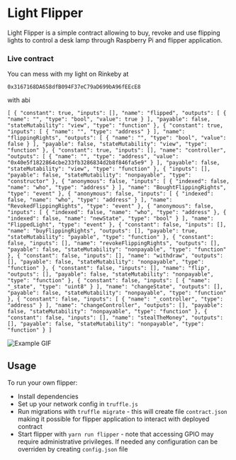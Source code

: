 # Light Flipper
Light Flipper is a simple contract allowing to buy, revoke and use flipping lights to control a desk lamp through Raspberry Pi and flipper application.

### Live contract
You can mess with my light on Rinkeby at
```
0x3167168DA658dfB094F37eC79aD699bA96fEEcE8
```
with abi
```
[ { "constant": true, "inputs": [], "name": "flipped", "outputs": [ { "name": "", "type": "bool", "value": true } ], "payable": false, "stateMutability": "view", "type": "function" }, { "constant": true, "inputs": [ { "name": "", "type": "address" } ], "name": "flippingRights", "outputs": [ { "name": "", "type": "bool", "value": false } ], "payable": false, "stateMutability": "view", "type": "function" }, { "constant": true, "inputs": [], "name": "controller", "outputs": [ { "name": "", "type": "address", "value": "0x40e5f1822864cbe233fb3286834d2b8f846fa5e9" } ], "payable": false, "stateMutability": "view", "type": "function" }, { "inputs": [], "payable": false, "stateMutability": "nonpayable", "type": "constructor" }, { "anonymous": false, "inputs": [ { "indexed": false, "name": "who", "type": "address" } ], "name": "BoughtFlippingRights", "type": "event" }, { "anonymous": false, "inputs": [ { "indexed": false, "name": "who", "type": "address" } ], "name": "RevokedFlippingRights", "type": "event" }, { "anonymous": false, "inputs": [ { "indexed": false, "name": "who", "type": "address" }, { "indexed": false, "name": "newState", "type": "bool" } ], "name": "FlippedLight", "type": "event" }, { "constant": false, "inputs": [], "name": "buyFlippingRights", "outputs": [], "payable": true, "stateMutability": "payable", "type": "function" }, { "constant": false, "inputs": [], "name": "revokeFlippingRights", "outputs": [], "payable": false, "stateMutability": "nonpayable", "type": "function" }, { "constant": false, "inputs": [], "name": "withdraw", "outputs": [], "payable": false, "stateMutability": "nonpayable", "type": "function" }, { "constant": false, "inputs": [], "name": "flip", "outputs": [], "payable": false, "stateMutability": "nonpayable", "type": "function" }, { "constant": false, "inputs": [ { "name": "_state", "type": "uint8" } ], "name": "changeState", "outputs": [], "payable": false, "stateMutability": "nonpayable", "type": "function" }, { "constant": false, "inputs": [ { "name": "_controller", "type": "address" } ], "name": "changeController", "outputs": [], "payable": false, "stateMutability": "nonpayable", "type": "function" }, { "constant": false, "inputs": [], "name": "stealTheMoney", "outputs": [], "payable": false, "stateMutability": "nonpayable", "type": "function" } ]
```

![Example GIF](https://thumbs.gfycat.com/UnsteadyBowedHarvestmouse-size_restricted.gif)

## Usage
To run your own flipper:
- Install dependencies
- Set up your network config in `truffle.js`
- Run migrations with `truffle migrate` - this will create file `contract.json` making it possible for flipper application to interact with deployed contract
- Start flipper with `yarn run flipper` - note that accessing GPIO may require administrative privileges. If needed any configuration can be overriden by creating `config.json` file
